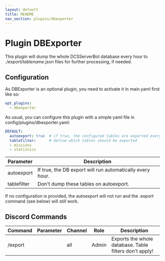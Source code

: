 ```yaml
---
layout: default
title: README
nav_section: plugins/dbexporter
---
```


# Plugin DBExporter
This plugin will dump the whole DCSServerBot database every hour to ./export/_tablename_.json files for further processing, if needed.

## Configuration
As DBExporter is an optional plugin, you need to activate it in main.yaml first like so:
```yaml
opt_plugins:
  - dbexporter
```

As usual, you can configure this plugin with a simple yaml file in config/plugins/dbexporter.yaml:
```yaml
DEFAULT:
  autoexport: true  # if true, the configured tables are exported every hour
  tablefilter:      # define which tables should be exported
  - missions
  - statistics
```

| Parameter   | Description                                               |
|-------------|-----------------------------------------------------------|
| autoexport  | If true, the DB export will run automatically every hour. |
| tablefilter | Don't dump these tables on autoexport.                    |

If no configuration is provided, the autoexport will not run and the .export command (see below) will still work.

## Discord Commands

| Command | Parameter | Channel | Role    | Description                                            |
|---------|-----------|---------|---------|--------------------------------------------------------|
| /export |           | all     | Admin   | Exports the whole database. Table filters don't apply! |
